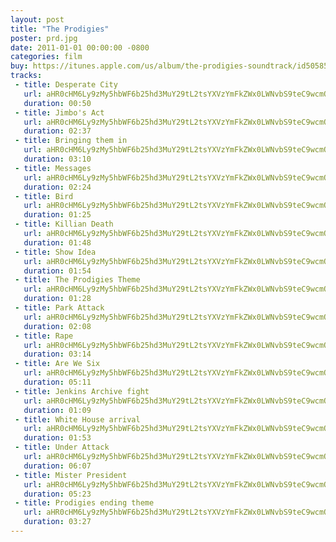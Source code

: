 ```yaml
---
layout: post
title: "The Prodigies"
poster: prd.jpg
date: 2011-01-01 00:00:00 -0800
categories: film
buy: https://itunes.apple.com/us/album/the-prodigies-soundtrack/id505858736
tracks:
 - title: Desperate City
   url: aHR0cHM6Ly9zMy5hbWF6b25hd3MuY29tL2tsYXVzYmFkZWx0LWNvbS9teC9wcmQvMDIgRGVzcGVyYXRlIENpdHkubXAz
   duration: 00:50
 - title: Jimbo's Act
   url: aHR0cHM6Ly9zMy5hbWF6b25hd3MuY29tL2tsYXVzYmFkZWx0LWNvbS9teC9wcmQvMDMgSmltYm8ncyBBY3QubXAz
   duration: 02:37
 - title: Bringing them in
   url: aHR0cHM6Ly9zMy5hbWF6b25hd3MuY29tL2tsYXVzYmFkZWx0LWNvbS9teC9wcmQvMDQgQnJpbmdpbmcgdGhlbSBpbi5tcDM=
   duration: 03:10
 - title: Messages
   url: aHR0cHM6Ly9zMy5hbWF6b25hd3MuY29tL2tsYXVzYmFkZWx0LWNvbS9teC9wcmQvMDUgTWVzc2FnZXMubXAz
   duration: 02:24
 - title: Bird
   url: aHR0cHM6Ly9zMy5hbWF6b25hd3MuY29tL2tsYXVzYmFkZWx0LWNvbS9teC9wcmQvMDYgQmlyZC5tcDM=
   duration: 01:25
 - title: Killian Death
   url: aHR0cHM6Ly9zMy5hbWF6b25hd3MuY29tL2tsYXVzYmFkZWx0LWNvbS9teC9wcmQvMDcgS2lsbGlhbiBEZWF0aC5tcDM=
   duration: 01:48
 - title: Show Idea
   url: aHR0cHM6Ly9zMy5hbWF6b25hd3MuY29tL2tsYXVzYmFkZWx0LWNvbS9teC9wcmQvMDggU2hvdyBJZGVhLm1wMw==
   duration: 01:54
 - title: The Prodigies Theme
   url: aHR0cHM6Ly9zMy5hbWF6b25hd3MuY29tL2tsYXVzYmFkZWx0LWNvbS9teC9wcmQvMDkgVGhlIFByb2RpZ2llcyBUaGVtZS5tcDM=
   duration: 01:28
 - title: Park Attack
   url: aHR0cHM6Ly9zMy5hbWF6b25hd3MuY29tL2tsYXVzYmFkZWx0LWNvbS9teC9wcmQvMTAgUGFyayBBdHRhY2subXAz
   duration: 02:08
 - title: Rape
   url: aHR0cHM6Ly9zMy5hbWF6b25hd3MuY29tL2tsYXVzYmFkZWx0LWNvbS9teC9wcmQvMTEgUmFwZS5tcDM=
   duration: 03:14
 - title: Are We Six
   url: aHR0cHM6Ly9zMy5hbWF6b25hd3MuY29tL2tsYXVzYmFkZWx0LWNvbS9teC9wcmQvMTIgQXJlIFdlIFNpeC5tcDM=
   duration: 05:11
 - title: Jenkins Archive fight
   url: aHR0cHM6Ly9zMy5hbWF6b25hd3MuY29tL2tsYXVzYmFkZWx0LWNvbS9teC9wcmQvMTQgSmVua2lucyBBcmNoaXZlIGZpZ2h0Lm1wMw==
   duration: 01:09
 - title: White House arrival
   url: aHR0cHM6Ly9zMy5hbWF6b25hd3MuY29tL2tsYXVzYmFkZWx0LWNvbS9teC9wcmQvMTUgV2hpdGUgSG91c2UgYXJyaXZhbC5tcDM=
   duration: 01:53
 - title: Under Attack
   url: aHR0cHM6Ly9zMy5hbWF6b25hd3MuY29tL2tsYXVzYmFkZWx0LWNvbS9teC9wcmQvMTYgVW5kZXIgQXR0YWNrLm1wMw==
   duration: 06:07
 - title: Mister President
   url: aHR0cHM6Ly9zMy5hbWF6b25hd3MuY29tL2tsYXVzYmFkZWx0LWNvbS9teC9wcmQvMTcgTWlzdGVyIFByZXNpZGVudC5tcDM=
   duration: 05:23
 - title: Prodigies ending theme
   url: aHR0cHM6Ly9zMy5hbWF6b25hd3MuY29tL2tsYXVzYmFkZWx0LWNvbS9teC9wcmQvMTggUHJvZGlnaWVzIGVuZGluZyB0aGVtZS5tcDM=
   duration: 03:27
---
```

